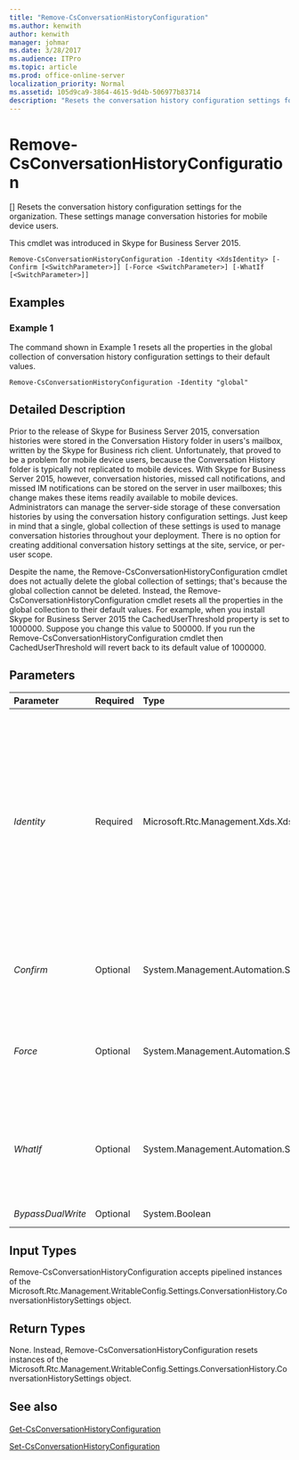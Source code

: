 ```yaml
---
title: "Remove-CsConversationHistoryConfiguration"
ms.author: kenwith
author: kenwith
manager: johmar
ms.date: 3/28/2017
ms.audience: ITPro
ms.topic: article
ms.prod: office-online-server
localization_priority: Normal
ms.assetid: 105d9ca9-3864-4615-9d4b-506977b83714
description: "Resets the conversation history configuration settings for the organization. These settings manage conversation histories for mobile device users."
---
```


# Remove-CsConversationHistoryConfiguration
[]
Resets the conversation history configuration settings for the organization. These settings manage conversation histories for mobile device users.
  
This cmdlet was introduced in Skype for Business Server 2015.
  
```
Remove-CsConversationHistoryConfiguration -Identity <XdsIdentity> [-Confirm [<SwitchParameter>]] [-Force <SwitchParameter>] [-WhatIf [<SwitchParameter>]]

```

## Examples
<a name="Examples"> </a>

### Example 1

The command shown in Example 1 resets all the properties in the global collection of conversation history configuration settings to their default values.
  
```
Remove-CsConversationHistoryConfiguration -Identity "global"
```

## Detailed Description
<a name="DetailedDescription"> </a>

Prior to the release of Skype for Business Server 2015, conversation histories were stored in the Conversation History folder in users's mailbox, written by the Skype for Business rich client. Unfortunately, that proved to be a problem for mobile device users, because the Conversation History folder is typically not replicated to mobile devices. With Skype for Business Server 2015, however, conversation histories, missed call notifications, and missed IM notifications can be stored on the server in user mailboxes; this change makes these items readily available to mobile devices. Administrators can manage the server-side storage of these conversation histories by using the conversation history configuration settings. Just keep in mind that a single, global collection of these settings is used to manage conversation histories throughout your deployment. There is no option for creating additional conversation history settings at the site, service, or per-user scope. 
  
Despite the name, the Remove-CsConversationHistoryConfiguration cmdlet does not actually delete the global collection of settings; that's because the global collection cannot be deleted. Instead, the Remove-CsConversationHistoryConfiguration cmdlet resets all the properties in the global collection to their default values. For example, when you install Skype for Business Server 2015 the CachedUserThreshold property is set to 1000000. Suppose you change this value to 500000. If you run the Remove-CsConversationHistoryConfiguration cmdlet then CachedUserThreshold will revert back to its default value of 1000000.
  
## Parameters
<a name="DetailedDescription"> </a>

|**Parameter**|**Required**|**Type**|**Description**|
|:-----|:-----|:-----|:-----|
| _Identity_ <br/> |Required  <br/> |Microsoft.Rtc.Management.Xds.XdsIdentity  <br/> |Unique identifier for the conversation history configuration settings to be deleted. Because there is only a single, global collection of settings per deployment, the only allowed syntax is the following:  <br/> -Identity "global"  <br/> |
| _Confirm_ <br/> |Optional  <br/> |System.Management.Automation.SwitchParameter  <br/> |Prompts you for confirmation before executing the command.  <br/> |
| _Force_ <br/> |Optional  <br/> |System.Management.Automation.SwitchParameter  <br/> |Suppresses the display of any non-fatal error message that might occur when running the command.  <br/> |
| _WhatIf_ <br/> |Optional  <br/> |System.Management.Automation.SwitchParameter  <br/> |Describes what would happen if you executed the command without actually executing the command.  <br/> |
| _BypassDualWrite_ <br/> |Optional  <br/> |System.Boolean  <br/> |PARAMVALUE: $true | $false  <br/> |
   
## Input Types
<a name="InputTypes"> </a>

Remove-CsConversationHistoryConfiguration accepts pipelined instances of the Microsoft.Rtc.Management.WritableConfig.Settings.ConversationHistory.ConversationHistorySettings object.
  
## Return Types
<a name="ReturnTypes"> </a>

None. Instead, Remove-CsConversationHistoryConfiguration resets instances of the Microsoft.Rtc.Management.WritableConfig.Settings.ConversationHistory.ConversationHistorySettings object.
  
## See also
<a name="ReturnTypes"> </a>

#### 

[Get-CsConversationHistoryConfiguration](get-csconversationhistoryconfiguration.md)
  
[Set-CsConversationHistoryConfiguration](set-csconversationhistoryconfiguration.md)

